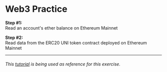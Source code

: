 # Web3 Practice

<b>Step #1:</b>\
Read an account's ether balance on Ethereum Mainnet

<b>Step #2:</b>\
Read data from the ERC20 UNI token contract deployed on Ethereum Mainnet

<hr />

###### This [tutorial](https://www.dappuniversity.com/articles/web3-js-intro) is being used as reference for this exercise.
